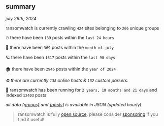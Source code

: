
## summary
_july 26th, 2024_

ransomwatch is currently crawling `424` sites belonging to `206` unique groups

⏲ there have been `139` posts within the `last 24 hours`

🦈 there have been `369` posts within the `month of july`

🪐 there have been `1317` posts within the `last 90 days`

🏚 there have been `2946` posts within the `year of 2024`

_⚙️ there are currently `138` online hosts & `132` custom parsers._

🦕 ransomwatch has been running for `2 years, 10 months and 21 days` and indexed `12403` posts

_all data  [(groups)](http://ransomwhat.telemetry.ltd/groups) and [(posts)](http://ransomwhat.telemetry.ltd/posts) is available in JSON (updated hourly)_

> ransomwatch is fully [open source](https://github.com/joshhighet/ransomwatch#ransomwatch--). please consider [sponsoring](https://github.com/sponsors/joshhighet) if you find it useful!
